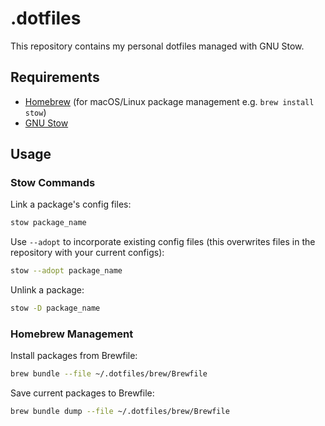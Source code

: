 # .dotfiles

This repository contains my personal dotfiles managed with GNU Stow.

## Requirements

- [Homebrew](https://brew.sh/) (for macOS/Linux package management e.g. `brew install stow`)
- [GNU Stow](https://www.gnu.org/software/stow/)

## Usage

### Stow Commands

Link a package's config files:

```bash
stow package_name
```

Use `--adopt` to incorporate existing config files (this overwrites files in the repository with your current configs):

```bash
stow --adopt package_name
```

Unlink a package:

```bash
stow -D package_name
```

### Homebrew Management

Install packages from Brewfile:

```bash
brew bundle --file ~/.dotfiles/brew/Brewfile
```

Save current packages to Brewfile:

```bash
brew bundle dump --file ~/.dotfiles/brew/Brewfile
```